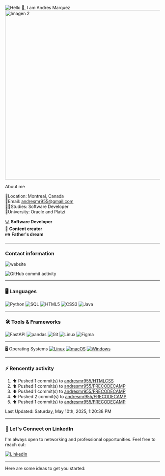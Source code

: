 
![Hello 👋, I am Andres Marquez](https://capsule-render.vercel.app/api?type=waving&height=300&color=gradient&text=Hello%20👋,%20I%20am%20Andres%20Marquez&fontSize=55)
<img src="https://www.lnbinc.ca/lnb/wp-content/uploads/2021/11/software_dev-scaled.jpg" alt="Imagen 2" width="860" height="550">



About me 

📍Location: Montreal, Canada<br>
📧Email: andresmr955@gmail.com<br>
🧑‍🏫Studies: Software Developer<br>
🏫University: Oracle and Platzi


:computer: **Software Developer**<br>
:pencil: **Content creator**<br>
:family: **Father's dream**

---
### Contact information

![website](https://img.shields.io/website?url=https%3A%2F%2Fportafeuille.vercel.app%2F%23portafolio)

![GitHub commit activity](https://img.shields.io/github/commit-activity/w/andresmr955/andresmr955)

---

### 🖥️ **Languages**
![Python](https://img.shields.io/badge/Python-3776AB?style=for-the-badge&logo=python&logoColor=white)
![SQL](https://img.shields.io/badge/SQL-316192?style=for-the-badge&logo=postgresql&logoColor=white)
![HTML5](https://img.shields.io/badge/HTML5-E34F26?style=for-the-badge&logo=html5&logoColor=white)
![CSS3](https://img.shields.io/badge/CSS3-1572B6?style=for-the-badge&logo=css3&logoColor=white)
![Java](https://img.shields.io/badge/Java-ED8B00?style=for-the-badge&logo=openjdk&logoColor=white)

---

### 🛠️ **Tools & Frameworks**
![FastAPI](https://img.shields.io/badge/FastAPI-009688?style=for-the-badge&logo=fastapi&logoColor=white)
![pandas](https://img.shields.io/badge/pandas-150458?style=for-the-badge&logo=pandas&logoColor=white)
![Git](https://img.shields.io/badge/Git-F05032?style=for-the-badge&logo=git&logoColor=white)
![Linux](https://img.shields.io/badge/Linux-FCC624?style=for-the-badge&logo=linux&logoColor=black)
![Figma](https://img.shields.io/badge/Figma-F24E1E?style=for-the-badge&logo=figma&logoColor=white)

---
🖥️ Operating Systems
[![Linux](https://img.shields.io/badge/Linux-FCC624?logo=linux&logoColor=black)](#)
[![macOS](https://img.shields.io/badge/macOS-000000?logo=apple&logoColor=F0F0F0)](#)
[![Windows](https://custom-icon-badges.demolab.com/badge/Windows-0078D6?logo=windows11&logoColor=white)](#)

---
### :zap: Rencently activity
<!--RECENT_ACTIVITY:start-->
1. ⬆️ Pushed 1 commit(s) to [andresmr955/HTMLCSS](https://github.com/andresmr955/HTMLCSS)<br>
2. ⬆️ Pushed 1 commit(s) to [andresmr955/FRECODECAMP](https://github.com/andresmr955/FRECODECAMP)<br>
3. ⬆️ Pushed 1 commit(s) to [andresmr955/FRECODECAMP](https://github.com/andresmr955/FRECODECAMP)<br>
4. ⬆️ Pushed 2 commit(s) to [andresmr955/FRECODECAMP](https://github.com/andresmr955/FRECODECAMP)<br>
5. ⬆️ Pushed 1 commit(s) to [andresmr955/FRECODECAMP](https://github.com/andresmr955/FRECODECAMP)<br>
<!--RECENT_ACTIVITY:end-->
<!--RECENT_ACTIVITY:last_update-->
Last Updated: Saturday, May 10th, 2025, 1:20:38 PM
<!--RECENT_ACTIVITY:last_update_end-->

---
### 📇 Let's Connect on LinkedIn

I'm always open to networking and professional opportunities. Feel free to reach out:

[![LinkedIn](https://img.shields.io/badge/LinkedIn-0077B5?style=for-the-badge&logo=linkedin&logoColor=white)](https://www.linkedin.com/in/andres-marquez-3a9037268/)

---
Here are some ideas to get you started:

